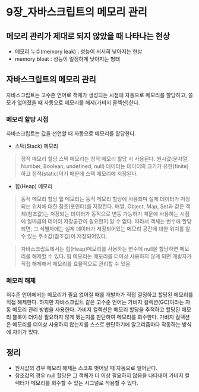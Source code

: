 # 9장_자바스크립트의 메모리 관리

## 메모리 관리가 제대로 되지 않았을 때 나타나는 현상
- 메모리 누수(memory leak) : 성능이 서서히 낮아지는 현상
- memory bloat : 성능이 일정하게 낮아지는 형태

## 자바스크립트의 메모리 관리
자바스크립트는 고수준 언어로 객체가 생성되는 시점에 자동으로 메모리를 할당하고, 쓸모가 없어졌을 때 자동으로 메모리를 해제(가비지 콜렉션)한다.

### 메모리 할당 시점
자바스크립트는 값을 선언할 때 자동으로 메모리를 할당한다.

- 스택(Stack) 메모리 
> 정적 메모리 할당
스택 메모리는 정적 메모리 할당 시 사용된다.
원시값(문자열, Number, Boolean, undefined, null) 데이터는 데이터의 크기가 유한(finite)하고 정적(static)이기 때문에 스택 메모리에 저장된다.

- 힙(Heap) 메모리
> 동적 메모리 할당
힙 메모리는 동적 메모리 할당에 사용되며 실제 데이터가 저장되는 위치에 대한 참조(포인터)를 저장한다.
배열, Object, Map, Set과 같은 객체(참조값)는 저장되는 데이터가 동적으로 변동 가능하기 때문에 사용하는 시점에 얼마큼의 데이터 저장공간이 필요한지 알 수 없다.
따라서 객체는 변수에 할당되면, 그 식별자에는 실제 데이터가 저장되어있는 메모리 공간에 대한 위치를 알 수 있는 주소값(참조값)이 저장되어있다.

> 자바스크립트에서는 힙(Heap)메모리를 사용하는 변수에 null을 할당하면 메모리를 해제할 수 있다.
힙 메모리는 메모리를 더이상 사용하지 않게 되면 개발자가 직접 해제해서 메모리를 효율적으로 관리할 수 있음

### 메모리 해제
저수준 언어에서는 메모리가 필요 없어질 때를 개발자가 직접 결정하고 할당된 메모리를 직접 해제한다.
하지만 자바스크립트 같은 고수준 언어는 가비지 컬렉션(GC)이라는 자동 메모리 관리 방법을 사용한다.
가비지 컬렉션은 메모리 할당을 추적하고 할당된 메모리 블록이 더이상 필요하지 않게 됐는지를 판단하여 메모리를 회수한다.
가비지 컬렉션은 메모리를 더이상 사용하지 않는지를 스스로 판단하기에 알고리즘마다 작동하는 방식에 차이가 있다.

## 정리
- 원시값의 경우 메모리 해제는 스코프 벗어날 때 자동으로 일어난다.
- 참조값의 경우 null 할당은 그 객체가 더 이상 필요하지 않음을 나타내어 가비지 컬렉터가 메모리를 회수할 수 있는 시그널로 작용할 수 있다.
